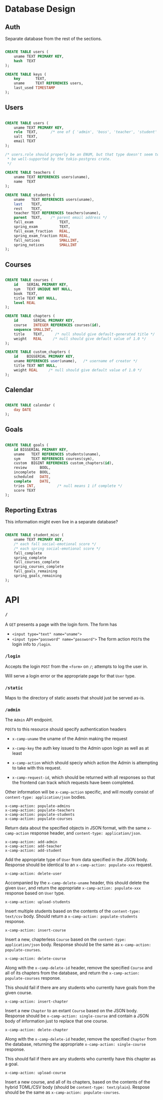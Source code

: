 
# Database Design

## Auth

Separate database from the rest of the sections.

```sql

CREATE TABLE users (
    uname TEXT PRIMARY KEY,
    hash  TEXT
);

CREATE TABLE keys (
    key       TEXT,
    uname     TEXT REFERENCES users,
    last_used TIMESTAMP
);
```

## Users

```sql

CREATE TABLE users (
    uname TEXT PRIMARY KEY,
    role  TEXT,      /* one of { 'admin', 'boss', 'teacher', 'student' } */
    salt  TEXT,
    email TEXT
);

/* users.role should properly be an ENUM, but that type doesn't seem to
 * be well-supported by the tokio-postgres crate.
 */
 
CREATE TABLE teachers (
    uname TEXT REFERENCES users(uname),
    name  TEXT
);

CREATE TABLE students (
    uname   TEXT REFERENCES users(uname),
    last    TEXT,
    rest    TEXT,
    teacher TEXT REFERENCES teachers(uname),
    parent  TEXT,    /* parent email address */
    fall_exam            TEXT,
    spring_exam          TEXT,
    fall_exam_fraction   REAL,
    spring_exam_fraction REAL,
    fall_notices         SMALLINT,
    spring_notices       SMALLINT
);

```

## Courses

```sql

CREATE TABLE courses (
    id    SERIAL PRIMARY KEY,
    sym   TEXT UNIQUE NOT NULL,
    book  TEXT,
    title TEXT NOT NULL,
    level REAL
);

CREATE TABLE chapters (
    id       SERIAL PRIMARY KEY,
    course   INTEGER REFERENCES courses(id),
    sequence SMALLINT,
    title    TEXT,     /* null should give default-generated title */
    weight   REAL     /* null should give default value of 1.0 */
);

CREATE TABLE custom_chapters (
    id    BIGSERIAL PRIMARY KEY,
    uname REFERENCES user(uname),   /* username of creator */
    title TEXT NOT NULL,
    weight REAL     /* null should give default value of 1.0 */
);

```

## Calendar

```sql

CREATE TABLE calendar (
    day DATE
);
```

## Goals

```sql

CREATE TABLE goals (
    id BIGSERIAL PRIMARY KEY,
    uname   TEXT REFERENCES students(uname),
    sym     TEXT REFERENCES courses(sym), 
    custom  BIGINT REFERENCES custom_chapters(id),
    review      BOOL,
    incomplete  BOOL,
    scheduled   DATE,
    complete    DATE,
    tries INT,          /* null means 1 if complete */
    score TEXT
);

```

## Reporting Extras

This information might even live in a separate database?

```sql

CREATE TABLE student_misc (
    uname TEXT PRIMARY KEY,
    /* each fall social-emotional score */
    /* each spring social-emotional score */
    fall_complete
    spring_complete
    fall_courses_complete
    spring_courses_complete
    fall_goals_remaining
    spring_goals_remaining
);
```

# API

### `/`
A `GET` presents a page with the login form. The form has

  * `<input type="text" name="uname">`
  * `<input type="password" name="password">`
The form action `POST`s the login info to `/login`.

### `/login`
Accepts the login `POST` from the `<form>` on `/`; attempts to log the user in.

Will serve a login error or the appropriate page for that `User` type.

### `/static`
Maps to the directory of static assets that should just be served as-is.

### `/admin`
The `Admin` API endpoint.

`POST`s to this resource should specify authentication headers

  * `x-camp-uname` the uname of the Admin making the request
  * `x-camp-key` the auth key issued to the Admin upon login
as well as at least

  * `x-camp-action` which should speciy which action the Admin is attempting
    to take with this request.
  * `x-camp-request-id`, which should be returned with all responses
    so that the frontend can track which requests have been completed.

Other information will be `x-camp-action` specific, and will mostly consist
of `content-type: application/json` bodies.

```text
x-camp-action: populate-admins
x-camp-action: populate-teachers
x-camp-action: populate-students
x-camp-action: populate-courses
```
Return data about the specified objects in JSON format, with the same
`x-camp-action` response header, and `content-type: application/json`.

```text
x-camp-action: add-admin
x-camp-action: add-teacher
x-camp-action: add-student
```
Add the appropriate type of `User` from data specified in the JSON body.
Response should be identical to an `x-camp-action: populate-xxx` request.

`x-camp-action: delete-user`

Accompanied by the `x-camp-delete-uname` header, this should delete the
given `User`, and return the appropriate `x-camp-action: populate-xxx`
response based on `User` type.

`x-camp-action: upload-students`

Insert multiple students based on the contents of the
`content-type: text/csv` body. Should return a
`x-camp-action: populate-students` response.

`x-camp-action: insert-course`

Insert a new, chapterless `Course` based on the
`content-type: application/json` body. Response should be the same
as `x-camp-action: populate-courses`.

`x-camp-action: delete-course`

Along with the `x-camp-delete-id` header, remove the specified `Course` and
all of its chapters from the database, and return the
`x-camp-action: populate-courses` response.

This should fail if there are any students who currently have goals
from the given course.

`x-camp-action: insert-chapter`

Insert a new `Chapter` to an extant `Course` based on the JSON body.
Response should be `x-camp-action: single-course` and contain a JSON
body of information just to replace that one course.

`x-camp-action: delete-chapter`

Along with the `x-camp-delete-id` header, remove the specified `Chapter`
from the database, returning the appropriate `x-camp-action: single-course`
response.

This should fail if there are any students who currently have this chapter
as a goal.

`x-camp-action: upload-course`

Insert a new course, and all of its chapters, based on the contents of
the hybrid TOML/CSV body (should be `content-type: text/plain`).
Respose should be the same as `x-camp-action: populate-courses`.